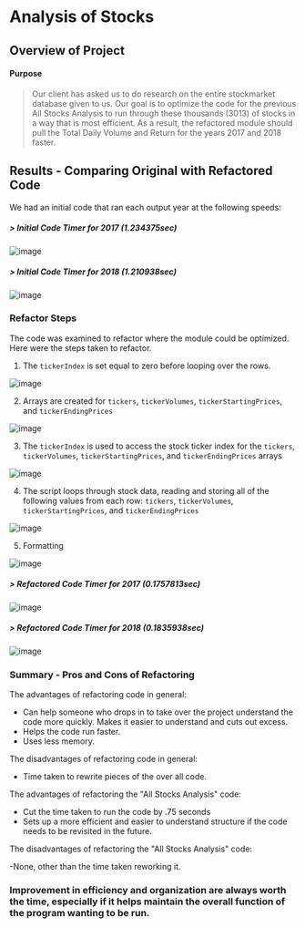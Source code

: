 # Analysis of Stocks

## Overview of Project
#### Purpose

> Our client has asked us to do research on the entire stockmarket database given to us. Our goal is to optimize the code for the previous All Stocks Analysis to run through these thousands (3013) of stocks in a way that is most efficient. As a result, the refactored module should pull the Total Daily Volume and Return for the years 2017 and 2018 faster. 

## Results - Comparing Original with Refactored Code
We had an initial code that ran each output year at the following speeds:

##### > *Initial Code Timer for 2017* (1.234375sec)
![image](https://user-images.githubusercontent.com/103383489/173245610-1fd34fc4-0f8d-4e54-9fdf-d63e0dcdd190.png)

##### > *Initial Code Timer for 2018* (1.210938sec)
![image](https://user-images.githubusercontent.com/103383489/173245703-58c3c37d-708a-4cfb-ad7a-17e98cde1942.png)

### Refactor Steps
The code was examined to refactor where the module could be optimized. Here were the steps taken to refactor. 

1) The ```tickerIndex``` is set equal to zero before looping over the rows.

![image](https://user-images.githubusercontent.com/103383489/173246213-d42daa8a-cf7c-460b-bb27-6ea4425f9f67.png)

2) Arrays are created for `tickers`, `tickerVolumes`, `tickerStartingPrices`, and `tickerEndingPrices`

![image](https://user-images.githubusercontent.com/103383489/173248400-d6b74059-61d9-43aa-b388-cb3043433982.png)

3) The `tickerIndex` is used to access the stock ticker index for the `tickers`, `tickerVolumes`, `tickerStartingPrices`, and `tickerEndingPrices` arrays

![image](https://user-images.githubusercontent.com/103383489/173248605-f609ac6d-891a-485d-bfe4-777fd419f361.png)

4) The script loops through stock data, reading and storing all of the following values from each row: `tickers`, `tickerVolumes`, `tickerStartingPrices`, and `tickerEndingPrices` 


![image](https://user-images.githubusercontent.com/103383489/173248558-9dd69cb1-bbcf-4df3-91f5-4d9fe685fbd6.png)

5) Formatting

![image](https://user-images.githubusercontent.com/103383489/173248758-dcf033f8-4faf-4587-a2e4-66ee4dd09273.png)

##### > *Refactored Code Timer for 2017* (0.1757813sec)

![image](https://user-images.githubusercontent.com/103383489/173249022-b64a27f8-4e8c-4c26-8e17-4d4c4f876ccb.png)

##### > *Refactored Code Timer for 2018* (0.1835938sec)

![image](https://user-images.githubusercontent.com/103383489/173249002-ba36be3c-969f-4779-9d3d-0bb0db945912.png)

### Summary - Pros and Cons of Refactoring

The advantages of refactoring code in general:

  - Can help someone who drops in to take over the project understand the code more quickly. Makes it easier to understand and cuts out excess.
  - Helps the code run faster.
  - Uses less memory.
 
The disadvantages of refactoring code in general:

  - Time taken to rewrite pieces of the over all code. 

The advantages of refactoring the "All Stocks Analysis" code:

  - Cut the time taken to run the code by .75 seconds
  - Sets up a more efficient and easier to understand structure if the code needs to be revisited in the future.

The disadvantages of refactoring the "All Stocks Analysis" code:

  -None, other than the time taken reworking it.
  
 ### Improvement in efficiency and organization are always worth the time, especially if it helps maintain the overall function of the program wanting to be run.
